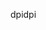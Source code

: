 <span data-ttu-id="e3032-101">dpi</span><span class="sxs-lookup"><span data-stu-id="e3032-101">dpi</span></span>